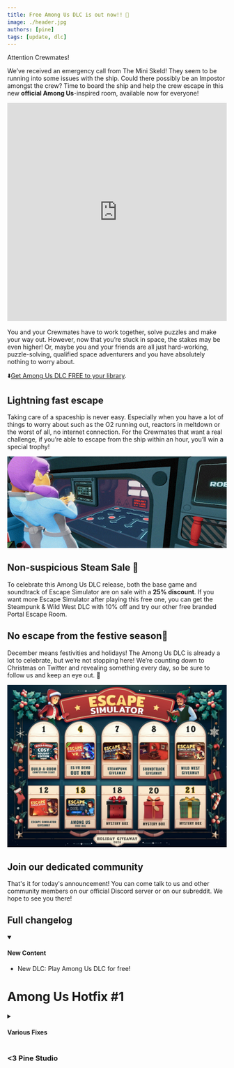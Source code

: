 ```yaml
---
title: Free Among Us DLC is out now!! 🚨
image: ./header.jpg
authors: [pine]
tags: [update, dlc]
---
```


Attention Crewmates!

We’ve received an emergency call from The Mini Skeld! They seem to be running into some issues with the ship. Could there possibly be an Impostor amongst the crew? Time to board the ship and help the crew escape in this new **official Among Us**-inspired room, available now for everyone! 

<iframe width="100%" height="500" src="https://www.youtube.com/embed/ryIPx9awOzg" title="Escape Simulator: Among Us DLC OUT NOW!" frameborder="0" allow="accelerometer; autoplay; clipboard-write; encrypted-media; gyroscope; picture-in-picture; web-share" allowfullscreen></iframe>

You and your Crewmates have to work together, solve puzzles and make your way out. However, now that you’re stuck in space, the stakes may be even higher! Or, maybe you and your friends are all just hard-working, puzzle-solving, qualified space adventurers and you have absolutely nothing to worry about. 

⬇️[Get Among Us DLC FREE to your library](https://store.steampowered.com/app/2644870/Escape_Simulator_Among_Us_DLC/).

##  Lightning fast escape 

Taking care of a spaceship is never easy. Especially when you have a lot of things to worry about such as the O2 running out, reactors in meltdown or the worst of all, no internet connection. For the Crewmates that want a real challenge, if you’re able to escape from the ship within an hour, you’ll win a special trophy! 

![video](./video.gif)

##  Non-suspicious Steam Sale 💸

To celebrate this Among Us DLC release, both the base game and soundtrack of Escape Simulator are on sale with a **25% discount**. If you want more Escape Simulator after playing this free one, you can get the Steampunk & Wild West DLC with 10% off and try our other free branded Portal Escape Room.

##  No escape from the festive season🎄 

December means festivities and holidays! The Among Us DLC is already a lot to celebrate, but we’re not stopping here! We’re counting down to Christmas on Twitter and revealing something every day, so be sure to follow us and keep an eye out. 👀

![sale](./sale.jpg)


##  Join our dedicated community 

That's it for today's announcement! You can come talk to us and other community members on our official Discord server or on our subreddit. We hope to see you there!

## Full changelog

<details open><summary><h4>New Content</h4></summary> 

- New DLC: Play Among Us DLC for free!

</details>

# Among Us Hotfix #1

<details><summary><h4>Various Fixes</h4></summary>

- Enabled tokens in the Among Us DLC. Good luck hunting!
- Simplified the circuit puzzle
- Changed the wording of the Specimen puzzle hint
- Fixed turnables in some community rooms
- Fixed minor alien hat issue
- Fixed some other minor issues

</details>

### <3 Pine Studio